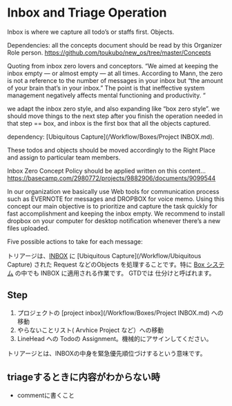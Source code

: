 # Inbox and Triage Operation 

Inbox is where we capture all todo’s or staffs first. Objects. 

Dependencies: 
all the concepts document should be read by this Organizer Role person.
https://github.com/toukubo/new_os/tree/master/Concepts

Quoting from inbox zero lovers and conceptors.
 “We aimed at keeping the inbox empty — or almost empty — at all times.  According to Mann, the zero is not a reference to the number of messages in your inbox but “the amount of your brain that’s in your inbox.” The point is that ineffective system management negatively affects mental functioning and productivity. “

we adapt the inbox zero style, and also expanding like “box zero style”. we should move things to the next step after you finish the operation needed in that step == box, and inbox is the first box that all the objects captured. 

dependency: [Ubiquitous Capture](/Workflow/Boxes/Project INBOX.md).  

These todos and objects should be moved accordingly to the Right Place and assign to particular team members. 

Inbox Zero Concept Policy should be applied written on this content… https://basecamp.com/2980772/projects/9882906/documents/9099544


In our organization we basically use Web tools for communication process such as EVERNOTE  for messages and DROPBOX for voice memo. Using this concept our main objective is to prioritize and capture the task quickly for fast accomplishment and keeping the inbox empty. We recommend to install dropbox on your computer for desktop notification whenever there’s a new files uploaded.

Five possible actions to take for each message:



トリアージは、[INBOX](/Workflow/Boxes) に [Ubiquitous Capture](/Workflow/Ubiquitous Capture) された Request などのObjects を処理することです。特に [Box システム](/Workflow/Boxes) の中でも INBOX に適用される作業です。
GTDでは 仕分けと呼ばれます。

Step
-----------------------------------------------------------------
1. プロジェクトの [project inbox](/Workflow/Boxes/Project INBOX.md) への移動
2. やらないことリスト( Arvhice Project など）への移動
3. LineHead への Todoの Assignment。機械的にアサインしてください。

トリアージとは、INBOXの中身を緊急優先順位づけするという意味です。

##  triageするときに内容がわからない時
 - commentに書くこと




